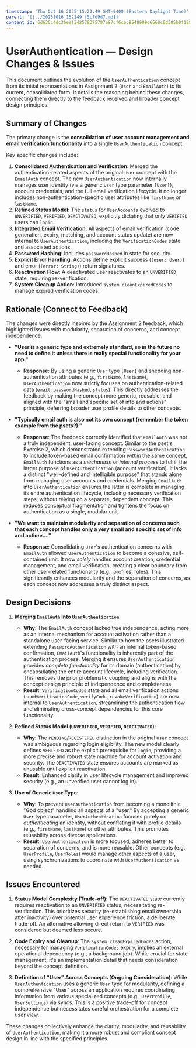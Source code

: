 ```yaml
---
timestamp: 'Thu Oct 16 2025 15:22:49 GMT-0400 (Eastern Daylight Time)'
parent: '[[../20251016_152249.f5c7d9d7.md]]'
content_id: 6d630c4dc3beef342578375707a87cf6cbc8548999e6668c0d305b0f1289d374
---
```


# UserAuthentication — Design Changes & Issues

This document outlines the evolution of the `UserAuthentication` concept from its initial representations in Assignment 2 (`User` and `EmailAuth`) to its current, consolidated form. It details the reasoning behind these changes, connecting them directly to the feedback received and broader concept design principles.

## Summary of Changes

The primary change is the **consolidation of user account management and email verification functionality** into a single `UserAuthentication` concept.

Key specific changes include:

1. **Consolidated Authentication and Verification**: Merged the authentication-related aspects of the original `User` concept with the `EmailAuth` concept. The new `UserAuthentication` now internally manages user identity (via a generic `User` type parameter `[User]`), account credentials, and the full email verification lifecycle. It no longer includes non-authentication-specific user attributes like `firstName` or `lastName`.
2. **Refined Status Model**: The `status` for `UserAccounts` evolved to `UNVERIFIED`, `VERIFIED`, `DEACTIVATED`, explicitly dictating that only `VERIFIED` users can `login`.
3. **Integrated Email Verification**: All aspects of email verification (code generation, expiry, matching, and account status update) are now internal to `UserAuthentication`, including the `VerificationCodes` state and associated actions.
4. **Password Hashing**: Includes `passwordHashed` in state for security.
5. **Explicit Error Handling**: Actions define explicit success (`(user: User)`) and error (`(error: String)`) return signatures.
6. **Reactivation Flow**: A deactivated user reactivates to an `UNVERIFIED` state, requiring re-verification.
7. **System Cleanup Action**: Introduced `system cleanExpiredCodes` to manage expired verification codes.

## Rationale (Connect to Feedback)

The changes were directly inspired by the Assignment 2 feedback, which highlighted issues with modularity, separation of concerns, and concept independence:

* **"User is a generic type and extremely standard, so in the future no need to define it unless there is really special functionality for your app."**
  * **Response**: By using a generic `User` type `[User]` and shedding non-authentication attributes (e.g., `firstName`, `lastName`), `UserAuthentication` now strictly focuses on authentication-related data (`email`, `passwordHashed`, `status`). This directly addresses the feedback by making the concept more generic, reusable, and aligned with the "small and specific set of info and actions" principle, deferring broader user profile details to other concepts.

* **"Typically email auth is also not its own concept (remember the token example from the psets?)."**
  * **Response**: The feedback correctly identified that `EmailAuth` was not a truly independent, user-facing concept. Similar to the pset's Exercise 2, which demonstrated extending `PasswordAuthentication` to include token-based email confirmation *within* the same concept, `EmailAuth` functions as a *mechanism* or *internal process* to fulfill the larger purpose of `UserAuthentication` (account verification). It lacks a distinct "well-defined and intelligible purpose" that stands alone from managing user accounts and credentials. Merging `EmailAuth` into `UserAuthentication` ensures the latter is complete in managing its entire authentication lifecycle, including necessary verification steps, without relying on a separate, dependent concept. This reduces conceptual fragmentation and tightens the focus on authentication as a single, modular unit.

* **"We want to maintain modularity and separation of concerns such that each concept handles only a very small and specific set of info and actions..."**
  * **Response**: Consolidating `User`'s authentication concerns with `EmailAuth` allowed `UserAuthentication` to become a cohesive, self-contained unit. It now *solely* handles account creation, credential management, and email verification, creating a clear boundary from other user-related functionality (e.g., profiles, roles). This significantly enhances modularity and the separation of concerns, as each concept now addresses a truly distinct aspect.

## Design Decisions

1. **Merging `EmailAuth` into `UserAuthentication`**:
   * **Why**: The `EmailAuth` concept lacked true independence, acting more as an internal mechanism for account activation rather than a standalone user-facing service. Similar to how the psets illustrated extending `PasswordAuthentication` with an internal token-based confirmation, `EmailAuth`'s functionality is inherently part of the authentication process. Merging it ensures `UserAuthentication` provides *complete functionality* for its domain (authentication) by encapsulating the entire account lifecycle, including verification. This removes the prior problematic coupling and aligns with the concept design principle of independence and completeness.
   * **Result**: `VerificationCodes` state and all email verification actions (`sendVerificationCode`, `verifyCode`, `revokeVerification`) are now internal to `UserAuthentication`, streamlining the authentication flow and eliminating cross-concept dependencies for this core functionality.

2. **Refined Status Model (`UNVERIFIED`, `VERIFIED`, `DEACTIVATED`)**:
   * **Why**: The `PENDING`/`REGISTERED` distinction in the original `User` concept was ambiguous regarding login eligibility. The new model clearly defines `VERIFIED` as the explicit prerequisite for `login`, providing a more precise and robust state machine for account activation and security. The `DEACTIVATED` state ensures accounts are marked as unusable until explicit reactivation.
   * **Result**: Enhanced clarity in user lifecycle management and improved security (e.g., an unverified user cannot log in).

3. **Use of Generic `User` Type**:
   * **Why**: To prevent `UserAuthentication` from becoming a monolithic "God object" handling all aspects of a "user." By accepting a generic `User` type parameter, `UserAuthentication` focuses purely on *authenticating* an identity, without conflating it with profile details (e.g., `firstName`, `lastName`) or other attributes. This promotes reusability across diverse applications.
   * **Result**: `UserAuthentication` is more focused, adheres better to separation of concerns, and is more reusable. Other concepts (e.g., `UserProfile`, `UserRoles`) would manage other aspects of a user, using synchronizations to coordinate with `UserAuthentication` as needed.

## Issues Encountered

1. **Status Model Complexity (Trade-off)**: The `DEACTIVATED` state currently requires reactivation to an `UNVERIFIED` status, necessitating re-verification. This prioritizes security (re-establishing email ownership after inactivity) over potential user experience friction, a deliberate trade-off. An alternative allowing direct return to `VERIFIED` was considered but deemed less secure.

2. **Code Expiry and Cleanup**: The `system cleanExpiredCodes` action, necessary for managing `VerificationCodes` expiry, implies an external operational dependency (e.g., a background job). While crucial for state management, it's an implementation detail that needs consideration beyond the concept definition.

3. **Definition of "User" Across Concepts (Ongoing Consideration)**: While `UserAuthentication` uses a generic `User` type for modularity, defining a comprehensive "User" across an application requires coordinating information from various specialized concepts (e.g., `UserProfile`, `UserSettings`) via syncs. This is a positive trade-off for concept independence but necessitates careful orchestration for a complete user view.

These changes collectively enhance the clarity, modularity, and reusability of `UserAuthentication`, making it a more robust and compliant concept design in line with the specified principles.
